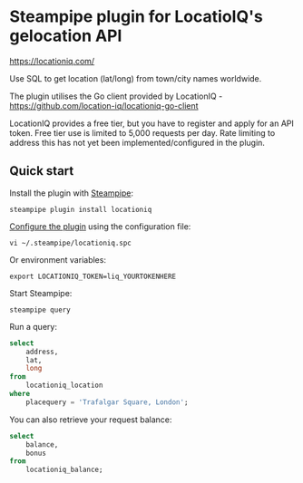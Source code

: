 # Steampipe plugin for LocatioIQ's gelocation API

https://locationiq.com/

Use SQL to get location (lat/long) from town/city names worldwide.

The plugin utilises the Go client provided by LocationIQ - https://github.com/location-iq/locationiq-go-client

LocationIQ provides a free tier, but you have to register and apply for an API token. Free tier use is limited to 5,000 requests per day. Rate limiting to address this has not yet been implemented/configured in the plugin.

## Quick start

Install the plugin with [Steampipe](https://steampipe.io/downloads):

```shell
steampipe plugin install locationiq
```

[Configure the plugin](https://hub.steampipe.io/plugins/path/to/locationiq#configuration) using the configuration file:

```shell
vi ~/.steampipe/locationiq.spc
```

Or environment variables:

```shell
export LOCATIONIQ_TOKEN=liq_YOURTOKENHERE
```

Start Steampipe:

```shell
steampipe query
```

Run a query:

```sql
select
    address,
    lat,
    long
from
    locationiq_location
where
    placequery = 'Trafalgar Square, London';
```
You can also retrieve your request balance:

```sql
select
    balance,
    bonus
from
    locationiq_balance;
```

